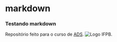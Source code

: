 # markdown

### Testando markdown

Repositório feito para o curso de [ADS](https://www.ifpb.edu.br/monteiro/ensino/coordenacoes-de-curso/cst/ads).
![Logo IFPB](https://www.bing.com/images/search?view=detailV2&ccid=TIdXDuID&id=A8421D5DCF7AE66A85E5613CE3E694C874CAE45D&thid=OIP.TIdXDuIDaUU4qr_5PyL53wHaHa&mediaurl=https%3a%2f%2fd2jph2kk6rs79b.cloudfront.net%2f2023%2f02%2f63f76ef27730b.jpeg&cdnurl=https%3a%2f%2fth.bing.com%2fth%2fid%2fR.4c87570ee203694538aabff93f22f9df%3frik%3dXeTKdMiU5uM8YQ%26pid%3dImgRaw%26r%3d0&exph=1080&expw=1080&q=logo+if&simid=608032568385878676&FORM=IRPRST&ck=6CA63EFD0EBB36E52F82479AFFE13C57&selectedIndex=135&itb=0).
